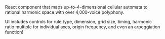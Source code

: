 React component that maps up-to-4-dimensional cellular automata to rational harmonic space with over 4,000-voice polyphony.

UI includes controls for rule type, dimension, grid size, timing, harmonic ratio multiple for individual axes, origin frequency, and even an arpeggiation function!
